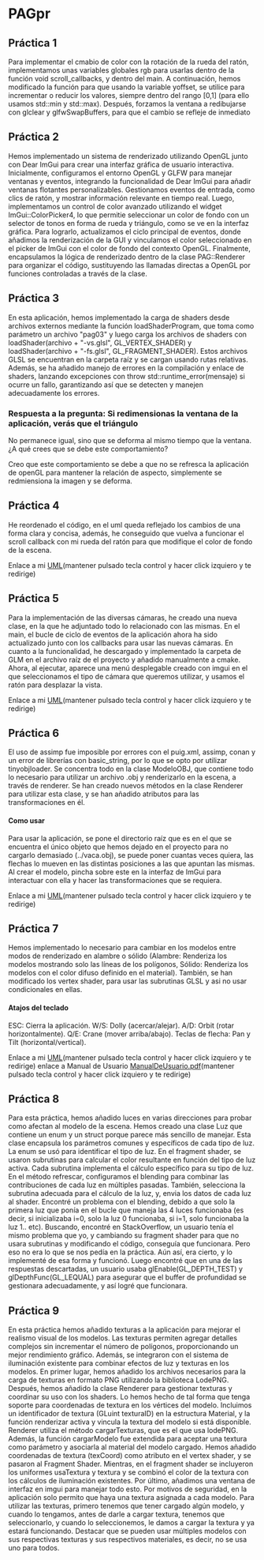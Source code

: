 # PAGpr

## Práctica 1

Para implementar el cmabio de color con la rotación de la rueda del ratón, implementamos unas variables globales rgb para usarlas dentro de la función void scroll_callbacks, y dentro del main.
A continuación, hemos modificado la función para que usando la variable yoffset, se utilice para incrementar o reducir los valores, siempre dentro del rango [0,1] (para ello usamos std::min y std::max).
Después, forzamos la ventana a redibujarse con glclear y glfwSwapBuffers, para que el cambio se refleje de inmediato

## Práctica 2

Hemos implementado un sistema de renderizado utilizando OpenGL junto con Dear ImGui para crear una interfaz gráfica de usuario interactiva. Inicialmente, configuramos el entorno OpenGL y GLFW para manejar ventanas y eventos, integrando la funcionalidad de Dear ImGui para añadir ventanas flotantes personalizables. Gestionamos eventos de entrada, como clics de ratón, y mostrar información relevante en tiempo real. Luego, implementamos un control de color avanzado utilizando el widget ImGui::ColorPicker4, lo que permitie seleccionar un color de fondo con un selector de tonos en forma de rueda y triángulo, como se ve en la interfaz gráfica. 
Para lograrlo, actualizamos el ciclo principal de eventos, donde añadimos la renderización de la GUI y vinculamos el color seleccionado en el picker de ImGui con el color de fondo del contexto OpenGL. Finalmente, encapsulamos la lógica de renderizado dentro de la clase PAG::Renderer para organizar el código, sustituyendo las llamadas directas a OpenGL por funciones controladas a través de la clase.

## Práctica 3

En esta aplicación, hemos implementado la carga de shaders desde archivos externos mediante la función loadShaderProgram, que toma como parámetro un archivo "pag03" y luego carga los archivos de shaders con loadShader(archivo + "-vs.glsl", GL_VERTEX_SHADER) y loadShader(archivo + "-fs.glsl", GL_FRAGMENT_SHADER). 
Estos archivos GLSL se encuentran en la carpeta raíz y se cargan usando rutas relativas. Además, se ha añadido manejo de errores en la compilación y enlace de shaders, lanzando excepciones con throw std::runtime_error(mensaje) si ocurre un fallo, garantizando así que se detecten y manejen adecuadamente los errores.

### Respuesta a la pregunta: Si redimensionas la ventana de la aplicación, verás que el triángulo
No permanece igual, sino que se deforma al mismo tiempo que la ventana. ¿A qué crees que se
debe este comportamiento?

Creo que este comportamiento se debe a que no se refresca la aplicación de openGL para mantener la relación de aspecto, simplemente se redmiensiona la imagen y se deforma.

## Práctica 4

He reordenado el código, en el uml queda reflejado los cambios de una forma clara y concisa, además, he conseguido que vuelva a funcionar el scroll callback con mi rueda del ratón para que modifique el color de fondo de la escena.

Enlace a mi [UML](UML.puml)(mantener pulsado tecla control y hacer click izquiero y te redirige)

## Práctica 5

Para la implementación de las diversas cámaras, he creado una nueva clase, en la que he adjuntado todo lo relacionado con las mismas. En el main, el bucle de ciclo de eventos de la aplicación ahora ha sido actualizado junto con los callbacks para usar las nuevas cámaras.
En cuanto a la funcionalidad, he descargado y implementado la carpeta de GLM en el archivo raíz de el proyecto y añadido manualmente a cmake.
Ahora, al ejecutar, aparece una menú desplegable creado con imgui en el que seleccionamos el tipo de cámara que queremos utilizar, y usamos el ratón para desplazar la vista.

Enlace a mi [UML](UML.puml)(mantener pulsado tecla control y hacer click izquiero y te redirige)

## Práctica 6

El uso de assimp fue imposible por errores con el puig.xml, assimp, conan y un error de librerías con basic_string, por lo que se opto por utilizar tinyobjloader.
Se concentra todo en la clase ModeloOBJ, que contiene todo lo necesario para utilizar un archivo .obj y renderizarlo en la escena, a través de renderer.
Se han creado nuevos métodos en la clase Renderer para utilizar esta clase, y se han añadido atributos para las transformaciones en él.

#### Como usar

Para usar la aplicación, se pone el directorio raíz que es en el que se encuentra el único objeto que hemos dejado en el proyecto para no cargarlo demasiado (../vaca.obj), se puede poner cuantas veces quiera, las flechas lo mueven en las distintas posiciones a las que apuntan las mismas.
Al crear el modelo, pincha sobre este en la interfaz de ImGui para interactuar con ella y hacer las transformaciones que se requiera.

Enlace a mi [UML](UML.puml)(mantener pulsado tecla control y hacer click izquiero y te redirige)

## Práctica 7

Hemos implementado lo necesario para cambiar en los modelos entre modos de renderizado en alambre o sólido (Alambre: Renderiza los modelos mostrando solo las líneas de los polígonos, Sólido: Renderiza los modelos con el color difuso definido en el material).
También, se han modificado los vertex shader, para usar las subrutinas GLSL y asi no usar condicionales en ellas.

#### Atajos del teclado
ESC: Cierra la aplicación.
W/S: Dolly (acercar/alejar).
A/D: Orbit (rotar horizontalmente).
Q/E: Crane (mover arriba/abajo).
Teclas de flecha: Pan y Tilt (horizontal/vertical).

Enlace a mi [UML](UML.puml)(mantener pulsado tecla control y hacer click izquiero y te redirige)
enlace a Manual de Usuario [ManualDeUsuario.pdf](ManualDeUsuario.pdf)(mantener pulsado tecla control y hacer click izquiero y te redirige)

## Práctica 8

Para esta práctica, hemos añadido luces en varias direcciones para probar como afectan al modelo de la escena. Hemos creado una clase Luz que contiene un enum y un struct porque parece más sencillo de manejar.
Esta clase encapsula los parámetros comunes y específicos de cada tipo de luz. La enum se usó para identificar el tipo de luz. 
En el fragment shader, se usaron subrutinas para calcular el color resultante en función del tipo de luz activa. Cada subrutina implementa el cálculo específico para su tipo de luz.
En el método refrescar, configuramos el blending para combinar las contribuciones de cada luz en múltiples pasadas. También, selecciona la subrutina adecuada para el cálculo de la luz, y, envia los datos de cada luz al shader.
Encontré un problema con el blending, debido a que solo la primera luz que ponía en el bucle que maneja las 4 luces funcionaba (es decir, si inicializaba i=0, solo la luz 0 funcionaba, si i=1, solo funcionaba la luz 1.. etc).
Buscando, encontré en StackOverflow, un usuario tenía el mismo problema que yo, y cambiando su fragment shader para que no usara subrutinas y modificando el código, conseguía que funcionara. Pero eso no era lo que se nos pedía en la práctica.
Aún así, era cierto, y lo implementé de esa forma y funcionó. Luego encontré que en una de las respuestas descartadas, un usuario usaba glEnable(GL_DEPTH_TEST) y glDepthFunc(GL_LEQUAL) para asegurar que el buffer de profundidad se gestionara adecuadamente, y así logré que funcionara.

## Práctica 9

En esta práctica hemos añadido texturas a la aplicación para mejorar el realismo visual de los modelos. Las texturas permiten agregar detalles complejos sin incrementar el número de polígonos, proporcionando un mejor rendimiento gráfico. Además, se integraron con el sistema de iluminación existente para combinar efectos de luz y texturas en los modelos.
En primer lugar, hemos añadido los archivos necesarios para la carga de texturas en formato PNG utilizando la biblioteca LodePNG. Después, hemos añadido la clase Renderer para gestionar texturas y coordinar su uso con los shaders. Lo hemos hecho de tal forma que tenga soporte para coordenadas de textura en los vértices del modelo.
Incluimos un identificador de textura (GLuint texturaID) en la estructura Material, y la función renderizar activa y vincula la textura del modelo si está disponible. Renderer utiliza el método cargarTexturas, que es el que usa lodePNG. Además, la función cargarModelo fue extendida para aceptar una textura como parámetro y asociarla al material del modelo cargado.
Hemos añadido coordenadas de textura (texCoord) como atributo en el vertex shader, y se pasaron al Fragment Shader. Mientras, en el fragment shader se incluyeron los uniformes usaTextura y textura y se combinó el color de la textura con los cálculos de iluminación existentes.
Por último, añadimos una ventana de interfaz en imgui para manejar todo esto. Por motivos de seguridad, en la aplicación solo permito que haya una textura asignada a cada modelo.
Para utilizar las texturas, primero tenemos que tener cargado algún modelo, y cuando lo tengamos, antes de darle a cargar textura, tenemos que seleccionarlo, y cuando lo seleccionemos, le damos a cargar la textura y ya estará funcionando. Destacar que se pueden usar múltiples modelos con sus respectivas texturas y sus respectivos materiales, es decir, no se usa uno para todos.